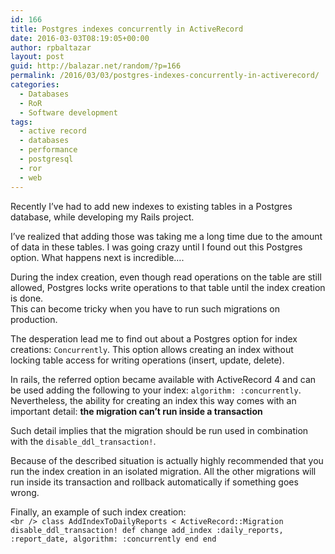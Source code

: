 ```yaml
---
id: 166
title: Postgres indexes concurrently in ActiveRecord
date: 2016-03-03T08:19:05+00:00
author: rpbaltazar
layout: post
guid: http://balazar.net/random/?p=166
permalink: /2016/03/03/postgres-indexes-concurrently-in-activerecord/
categories:
  - Databases
  - RoR
  - Software development
tags:
  - active record
  - databases
  - performance
  - postgresql
  - ror
  - web
---
```

Recently I&#8217;ve had to add new indexes to existing tables in a Postgres database, while developing my Rails project.

I&#8217;ve realized that adding those was taking me a long time due to the amount of data in these tables. I was going crazy until I found out this Postgres option. What happens next is incredible&#8230;.

<!--more-->

During the index creation, even though read operations on the table are still allowed, Postgres locks write operations to that table until the index creation is done.  
This can become tricky when you have to run such migrations on production.

The desperation lead me to find out about a Postgres option for index creations: `Concurrently`. This option allows creating an index without locking table access for writing operations (insert, update, delete).

In rails, the referred option became available with ActiveRecord 4 and can be used adding the following to your index: `algorithm: :concurrently`. Nevertheless, the ability for creating an index this way comes with an important detail: **the migration can&#8217;t run inside a transaction**

Such detail implies that the migration should be run used in combination with the `disable_ddl_transaction!`.

Because of the described situation is actually highly recommended that you run the index creation in an isolated migration. All the other migrations will run inside its transaction and rollback automatically if something goes wrong.

Finally, an example of such index creation:  
`<br />
class AddIndexToDailyReports < ActiveRecord::Migration
  disable_ddl_transaction!
  def change
    add_index :daily_reports, :report_date, algorithm: :concurrently
  end
end
`